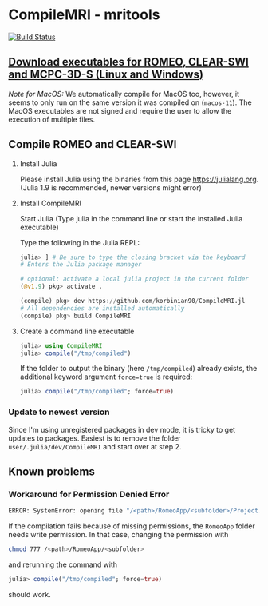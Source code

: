 # CompileMRI - mritools

[![Build Status](https://github.com/korbinian90/CompileMRI.jl/workflows/CI/badge.svg)](https://github.com/korbinian90/CompileMRI.jl/actions)

## [Download executables for ROMEO, CLEAR-SWI and MCPC-3D-S (Linux and Windows)](https://github.com/korbinian90/CompileMRI.jl/releases)

*Note for MacOS:* We automatically compile for MacOS too, however, it seems to only run on the same version it was compiled on (`macos-11`). The MacOS executables are not signed and require the user to allow the execution of multiple files.

## Compile ROMEO and CLEAR-SWI

1. Install Julia

   Please install Julia using the binaries from this page https://julialang.org. (Julia 1.9 is recommended, newer versions might error)

2. Install CompileMRI

   Start Julia (Type julia in the command line or start the installed Julia executable)

   Type the following in the Julia REPL:

   ```julia
   julia> ] # Be sure to type the closing bracket via the keyboard
   # Enters the Julia package manager

   # optional: activate a local julia project in the current folder
   (@v1.9) pkg> activate . 

   (compile) pkg> dev https://github.com/korbinian90/CompileMRI.jl
   # All dependencies are installed automatically
   (compile) pkg> build CompileMRI
   ```

3. Create a command line executable

   ```julia
   julia> using CompileMRI
   julia> compile("/tmp/compiled")
   ```

   If the folder to output the binary (here `/tmp/compiled`) already exists, the additional keyword argument `force=true` is required:

   ```julia
   julia> compile("/tmp/compiled"; force=true)
   ```

### Update to newest version

Since I'm using unregistered packages in dev mode, it is tricky to get updates to packages.
Easiest is to remove the folder `user/.julia/dev/CompileMRI` and start over at step 2.

## Known problems

### Workaround for Permission Denied Error

```bash
ERROR: SystemError: opening file "/<path>/RomeoApp/<subfolder>/Project.toml"
```

If the compilation fails because of missing permissions, the `RomeoApp` folder needs write permission. In that case, changing the permission with

```bash
chmod 777 /<path>/RomeoApp/<subfolder>
```

and rerunning the command with

```julia
julia> compile("/tmp/compiled"; force=true)
```

should work.
